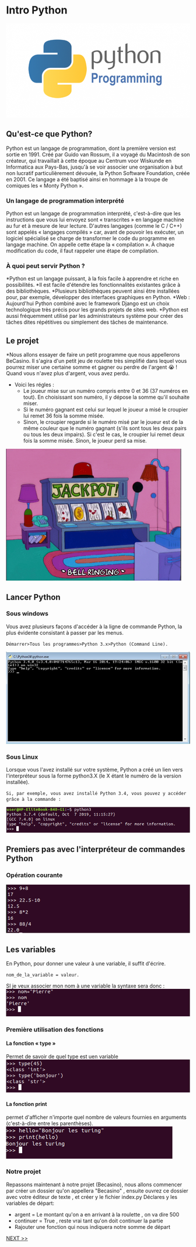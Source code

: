 # Intro Python

![logo Django](../assets/python.png)

## Qu'est-ce que Python? 
Python est un langage de programmation, dont la première version est sortie en 1991. Créé par      Guido van Rossum, il a voyagé du Macintosh de son créateur, qui travaillait à cette époque au      Centrum voor Wiskunde en Informatica aux Pays-Bas, jusqu'à se voir associer une organisation à     but non lucratif particulièrement dévouée, la Python Software Foundation, créée en 2001. Ce        langage a été baptisé ainsi en hommage à la troupe de comiques les « Monty Python ».

### Un langage de programmation interprété
 Python est un langage de programmation interprété, c'est-à-dire que les instructions que vous     lui envoyez sont « transcrites » en langage machine au fur et à mesure de leur lecture.
 D'autres langages (comme le C / C++) sont appelés « langages compilés » car, avant de pouvoir les exécuter, un logiciel spécialisé se charge de transformer le code du programme en langage machine. On appelle cette étape la « compilation ». À chaque modification du code, il faut rappeler une étape de compilation.

### À quoi peut servir Python ?
 *Python est un langage puissant, à la fois facile à apprendre et riche en possibilités.
 *Il est facile d'étendre les fonctionnalités existantes grâce à des bibliothèques.
 *Plusieurs bibliothèques peuvent ainsi être installées pour, par exemple, développer des interfaces graphiques en Python.
*Web : Aujourd'hui Python combiné avec le framework Django est un choix technologique très précis    pour les grands projets de sites web.
*Python est aussi fréquemment utilisé par les administrateurs système pour créer des tâches dites   répétitives ou simplement des tâches de maintenance.

## Le projet 
  *Nous allons essayer de faire un petit programme que nous appellerons BeCasino. Il s'agira d'un petit jeu de roulette très simplifié dans lequel vous pourrez miser une certaine somme et gagner ou perdre de l'argent :sob: ! Quand vous n'avez plus d'argent, vous avez perdu.
  * Voici les régles : 
     - Le joueur mise sur un numéro compris entre 0 et 36 (37 numéros en tout). En choisissant son numéro, il y dépose la somme qu'il souhaite miser.
     - Si le numéro gagnant est celui sur lequel le joueur a misé le croupier lui remet 36 fois la somme misée.
     - Sinon, le croupier regarde si le numéro misé par le joueur est de la même couleur que le  numéro gagnant (s'ils sont tous les deux pairs ou tous les deux impairs). Si c'est le cas, le croupier lui remet deux fois la somme misée. Sinon, le joueur perd sa mise.

![Le python te félicite](../assets/casi.gif)
## Lancer Python
    
### Sous windows

Vous avez plusieurs façons d'accéder à la ligne de commande Python, la plus évidente consistant à passer par les menus.

    Démarrer>Tous les programmes>Python 3.x>Python (Command Line).

![Le python te félicite](../assets/wind.jpg)

### Sous Linux

Lorsque vous l'avez installé sur votre système, Python a créé un lien vers l'interpréteur sous la forme python3.X (le X étant le numéro de la version installée).

    Si, par exemple, vous avez installé Python 3.4, vous pouvez y accéder grâce à la commande :
![Le python te félicite](../assets/capture.png)

## Premiers pas avec l'interpréteur de commandes Python

### Opération courante 

![Le python te félicite](../assets/calcul.png)

## Les variables 
En Python, pour donner une valeur à une variable, il suffit d'écrire. 

    nom_de_la_variable = valeur.

SI je veux associer mon nom à une variable la syntaxe sera donc :
![Le python te félicite](../assets/pierre.png)
### Première utilisation des fonctions
#### La fonction « type »
Permet de savoir de quel type est uen variable
![Le python te félicite](../assets/type.png)

#### La fonction print
 permet d'afficher n'importe quel nombre de valeurs fournies en arguments (c'est-à-dire entre les parenthèses). 
 ![Le python te félicite](../assets/print.png)

### Notre projet
Repassons maintenant à notre projet (Becasino), nous allons commencer par créer un dossier qu'on appellera "Becasino" , ensuite ouvrez ce dossier avec votre éditeur de texte , et créer y le fichier index.py
    Déclares y les variables de départ: 

- argent = Le montant qu'on a en arrivant à la roulette , on va dire 500
- continuer = True , reste vrai tant qu'on doit continuer la partie
- Rajouter une fonction qui nous indiquera notre somme de départ

 <a href="python2.md">NEXT >> </a>